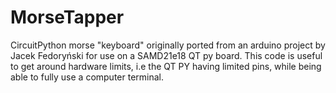 # MorseTapper
CircuitPython morse "keyboard" originally ported from an arduino project by Jacek Fedoryński for use on a SAMD21e18 QT py board. 
This code is useful to get around hardware limits, i.e the QT PY having limited pins, while being able to fully use a computer terminal.

